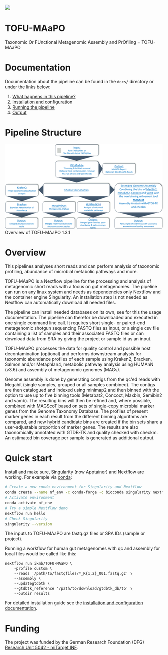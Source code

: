 ![](images/ikmb_bfx_logo.png)

# TOFU-MAaPO

Taxonomic Or FUnctional Metagenomic Assembly and PrOfiling = TOFU-MAaPO 

# Documentation 

Documentation about the pipeline can be found in the `docs/` directory or under the links below:

1. [What happens in this pipeline?](docs/pipeline.md)
2. [Installation and configuration](docs/installation.md)
3. [Running the pipeline](docs/usage.md)
4. [Output](docs/output.md)

# Pipeline Structure
![](./images/metawo_overview.png)
Overview of TOFU-MAaPO 1.3.1

# Overview

This pipelines analyses short reads and can perform analysis of taxonomic profiling, abundance of microbial metabolic pathways and more. 


TOFU-MAaPO is a Nextflow pipeline for the processing and analysis of metagenomic short reads with a focus on gut metagenomes. The pipeline can run on any linux system and needs as dependencies only Nextflow and the container engine Singularity. An installation step is not needed as Nextflow can automatically download all needed files. <br />

The pipeline can install needed databases on its own, see for this the usage documentation. The pipeline can therefor be downloaded and executed in one single command line call. It requires short single- or paired-end metagenomic shotgun sequencing FASTQ files as input, or a single csv file containing a list of samples and their associated FASTQ files or can download data from SRA by giving the project or sample id as an input.<br />

TOFU-MAaPO processes the data for quality control and possible host decontamination (optional) and performs downstream analysis for taxonomic abundance profiles of each sample using Kraken2, Bracken, Salmon and/or Metaphlan4, metabolic pathway analysis using HUMAnN (v3.6) and assembly of metagenomic genomes (MAGs).<br />

Genome assembly is done by generating contigs from the qc'ed reads with Megahit (single samples, grouped or all samples combined). The contigs are then catalogued and indexed using minimap2 and then binned with the option to use up to five binning tools (Metabat2, Concoct, Maxbin, Semibin2 and vamb). The resulting bins will then be refined and, where possible, combined with MAGScoT based on sets of single-copy microbial marker genes from the Genome Taxonomy Database. The profiles of present marker genes in each result from the different binning algorithms are compared, and new hybrid candidate bins are created if the bin sets share a user-adjustable proportion of marker genes. The results are also taxonomically annotated with GTDB-TK and quality checked with checkm. An estimated bin coverage per sample is generated as additional output. 

# Quick start

Install and make sure, Singularity (now Apptainer) and Nextflow are working. For example via [conda](https://docs.conda.io/projects/conda/en/latest/user-guide/install/index.html):
```bash
# Create a new conda environment for Singularity and Nextflow
conda create --name nf_env -c conda-forge -c bioconda singularity nextflow
# Activate environment
conda activate nf_env
# Try a simple Nextflow demo
nextflow run hello
# Check Singularity
singularity --version
```

The inputs to TOFU-MAaPO are fastq.gz files or SRA IDs (sample or project).

Running a workflow for human gut metagenomes with qc and assembly for local files would be called like this:
```
nextflow run ikmb/TOFU-MAaPO \
    -profile custom \
    --reads '/path/to/fastqfiles/*_R{1,2}_001.fastq.gz' \
    --assembly \
    --updategtdbtk \
    --gtdbtk_reference '/path/to/download/gtdbtk_db/to' \
    --outdir results
```
For detailed installation guide see the [installation and configuration documentation](docs/installation.md).

# Funding

The project was funded by the German Research Foundation (DFG) [Research Unit 5042 - miTarget INF](https://www.mitarget.org/).
